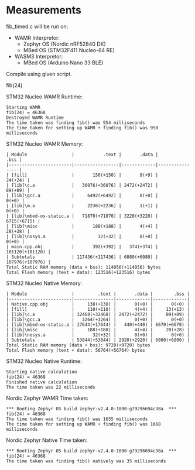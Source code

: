 # Measurements

fib_timed.c will be run on:
* WAMR Interpretor:
    * Zephyr OS (Nordic nRF52840 DK)
    * MBed OS (STM32F411 Nucleo-64 RE)
* WASM3 Interpretor:
    * MBed OS (Arduino Nano 33 BLE)


Compile using given script.

fib(24)

STM32 Nucleo WAMR Runtime:
```
Starting WAMR
fib(24) = 46368
Destroyed WAMR Runtime
The time taken was finding fib() was 954 milliseconds
The time taken for setting up WAMR + finding fib() was 958 milliseconds
```

STM32 Nucleo WAMR Memory:
```
| Module                 |           .text |       .data |            .bss |
|------------------------|-----------------|-------------|-----------------|
| [fill]                 |       150(+150) |       9(+9) |         24(+24) |
| [lib]\c.a              |   36076(+36076) | 2472(+2472) |         89(+89) |
| [lib]\gcc.a            |     6492(+6492) |       0(+0) |           0(+0) |
| [lib]\m.a              |     2236(+2236) |       1(+1) |           0(+0) |
| [lib]\mbed-os-static.a |   71870(+71870) | 3220(+3220) |     6715(+6715) |
| [lib]\misc             |       188(+188) |       4(+4) |         28(+28) |
| [lib]\nosys.a          |         32(+32) |       0(+0) |           0(+0) |
| main.cpp.obj           |       392(+392) |   374(+374) | 101120(+101120) |
| Subtotals              | 117436(+117436) | 6080(+6080) | 107976(+107976) |
Total Static RAM memory (data + bss): 114056(+114056) bytes
Total Flash memory (text + data): 123516(+123516) bytes
```

STM32 Nucleo Native Memory:
```
| Module                 |         .text |       .data |        .bss |
|------------------------|---------------|-------------|-------------|
| Native.cpp.obj         |     138(+138) |       0(+0) |       0(+0) |
| [fill]                 |     110(+110) |       4(+4) |     13(+13) |
| [lib]\c.a              | 32468(+32468) | 2472(+2472) |     89(+89) |
| [lib]\gcc.a            |   3264(+3264) |       0(+0) |       0(+0) |
| [lib]\mbed-os-static.a | 17644(+17644) |   440(+440) | 6670(+6670) |
| [lib]\misc             |     188(+188) |       4(+4) |     28(+28) |
| [lib]\nosys.a          |       32(+32) |       0(+0) |       0(+0) |
| Subtotals              | 53844(+53844) | 2920(+2920) | 6800(+6800) |
Total Static RAM memory (data + bss): 9720(+9720) bytes
Total Flash memory (text + data): 56764(+56764) bytes
```

STM32 Nucleo Native Runtime:
```
Starting native calculation
fib(24) = 46368
Finished native calculation
The time taken was 22 milliseconds
```


Nordic Zephyr WAMR Time taken:
```
*** Booting Zephyr OS build zephyr-v2.4.0-1800-g79296694c38a  ***
fib(24) = 46368
The time taken was finding fib() was 1655 milliseconds
The time taken for setting up WAMR + finding fib() was 1668 milliseconds
```

Nordic Zephyr Native Time taken:
```
*** Booting Zephyr OS build zephyr-v2.4.0-1800-g79296694c38a  ***
fib(24) = 46368
The time taken was finding fib() natively was 35 milliseconds
```